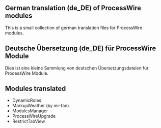 ## German translation (de_DE) of ProcessWire modules 
This is a small collection of german translation files for ProcessWire modules.

## Deutsche Übersetzung (de_DE) für ProcessWire Module
Dies ist eine kleine Sammlung von deutschen Übersetzungsdateien für ProcessWire Module.

## Modules translated
* DynamicRoles
* MarkupWeather (by mr-fan)
* ModulesManager
* ProcessWireUpgrade
* RestrictTabView
